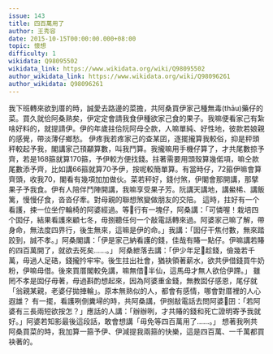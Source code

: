 ```yaml
---
issue: 143
title: 四百萬用了
author: 王秀容
date: 2015-10-15T00:00:00.000+08:00
topic: 懷想
difficulty: 1
wikidata: Q98095502
wikidata_link: https://www.wikidata.org/wiki/Q98095502
author_wikidata_link: https://www.wikidata.org/wiki/Q98096261
author_wikidata: Q98096261
---
```

我下班轉來欲到厝的時，誠愛去路邊的菜擔，共阿桑買伊家己種無毒(thāu)藥仔的菜。買久就佮阿桑熟矣，伊定定會請我食伊種欲家己食的果子。我嘛便看家己有紮啥好料的，就提請伊。伊的年歲拄佮阮阿母仝款，人嘛單純、好性地，彼款若娘親的感覺，帶淡薄仔鄉愁。
伊疼我若疼家己的查某囝，逐擺攏算我較俗，抑是秤頭秤較起予我，閣講家己頇顢算數，叫我鬥算。我攏嘛用手機仔算了，才共尾數掠予齊，若是168箍就算170箍，予伊較方便找錢。拄著需要用頭殼算幾偌項，嘛仝款尾數添予齊，比如講66箍就算70予伊，按呢較簡單算。有當時仔，72箍伊嘛會算齊頭，收我70，閣看有幾項加加做伙。菜若秤好，錢付煞，伊閣會那開講，那擘果子予我食。伊有人陪伴鬥陣開講，我嘛享受果子芳。阮講天講地，講鱟桸、講飯篱，慢慢仔食，沓沓仔牽。對母親的聯想煞變做朋友的交陪。
這時，拄好有一个看護，捒一位坐佇輪椅的阿婆經過。等𪜶行有一塊仔，阿桑講：「可憐喔！栽培四个囡仔，結果看護來顧七冬，毋捌聽任何一个敲電話轉來過。阿婆家己嘛了解，帶身命，無法度四界行，後生無來，這嘛是伊的命。」我講：「囡仔干焦付數，無來踏跤到，誠不孝。」阿桑閣講：「伊是家己納看護的錢，佳哉有賰一點仔。伊嘛講若賰的四百萬開了，就欲去死矣……。」
阿桑紲落去講：「伊少年足𠢕趁錢，儉幾若千萬，毋過人足硞，錢攏扲牢牢。後生拄出社會，猶袂領著薪水，欲共伊借錢買牛奶粉，伊嘛毋借。後來買厝閣較免講，嘛無借𪜶半仙，這馬毋才無人欲佮伊蹛。」
雖罔不孝是囡仔毋著，毋過斟酌想起來，因為阿婆重金錢，無教囡仔感恩，尾仔就「翁親某親，老婆仔拋捙輪」。原本無熟似的人，都會有感情，哪會對厝裡的人心遐雄？
有一擺，看護咧倒糞埽的時，共阿桑講，伊捌敲電話去問阿婆𪜶囝：「若阿婆有三長兩短欲按怎？」應話的人講：「辦辦咧，才共賰的錢和死亡證明寄予我就好。」阿婆若知影最後這段話，敢會想講「毋免等四百萬用了……。」
想著我咧共阿桑買菜的時，我加算一箍予伊、伊減提我兩箍的快樂，這是四百萬、一千萬都買袂著的。
